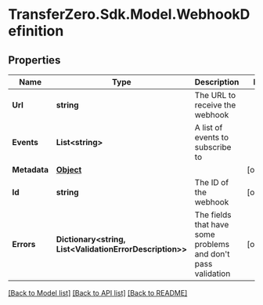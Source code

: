 
# TransferZero.Sdk.Model.WebhookDefinition

## Properties

Name | Type | Description | Notes
------------ | ------------- | ------------- | -------------
**Url** | **string** | The URL to receive the webhook | 
**Events** | **List&lt;string&gt;** | A list of events to subscribe to | 
**Metadata** | [**Object**](.md) |  | [optional] 
**Id** | **string** | The ID of the webhook | [optional] 
**Errors** | **Dictionary&lt;string, List&lt;ValidationErrorDescription&gt;&gt;** | The fields that have some problems and don&#39;t pass validation | [optional] 

[[Back to Model list]](../README.md#documentation-for-models)
[[Back to API list]](../README.md#documentation-for-api-endpoints)
[[Back to README]](../README.md)

